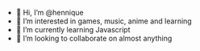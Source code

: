 - 👋 Hi, I’m @hennique
- 👀 I’m interested in games, music, anime and learning
- 🌱 I’m currently learning Javascript
- 💞️ I’m looking to collaborate on almost anything

<!---
hennique/hennique is a ✨ special ✨ repository because its `README.md` (this file) appears on your GitHub profile.
You can click the Preview link to take a look at your changes.
--->

